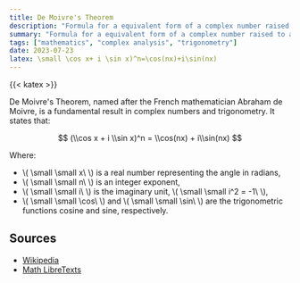 ```yaml
---
title: De Moivre's Theorem
description: "Formula for a equivalent form of a complex number raised to a power."
summary: "Formula for a equivalent form of a complex number raised to a power."
tags: ["mathematics", "complex analysis", "trigonometry"]
date: 2023-07-23
latex: \small \cos x+ i \sin x)^n=\cos(nx)+i\sin(nx)
---
```


{{< katex >}}

De Moivre's Theorem, named after the French mathematician Abraham de Moivre, is a fundamental result in complex numbers and trigonometry. It states that:

$$ (\\cos x + i \\sin x)^n = \\cos(nx) + i\\sin(nx) $$

Where:
* \\\( \small \\small x\ \\) is a real number representing the angle in radians,
* \\\( \small \\small n\ \\) is an integer exponent,
* \\\( \small \\small i\ \\) is the imaginary unit, \\\( \small \\small i^2 = -1\ \\),
* \\\( \small \\small \\cos\ \\) and \\\( \small \\small \\sin\ \\) are the trigonometric functions cosine and sine, respectively.

## Sources

- [Wikipedia](https://en.wikipedia.org/wiki/De_Moivre%27s_formula)
- [Math LibreTexts](https://math.libretexts.org/Bookshelves/Precalculus/Book%3A_Trigonometry_(Sundstrom_and_Schlicker)/05%3A_Complex_Numbers_and_Polar_Coordinates/5.03%3A_DeMoivres_Theorem_and_Powers_of_Complex_Numbers)